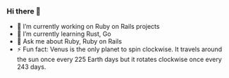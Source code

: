 ### Hi there 👋

- 🔭 I’m currently working on Ruby on Rails projects
- 🌱 I’m currently learning Rust, Go
- 💬 Ask me about Ruby, Ruby on Rails
- ⚡ Fun fact: Venus is the only planet to spin clockwise. It travels around the sun once every 225 Earth days but it rotates clockwise once every 243 days.
